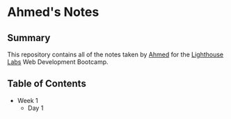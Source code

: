 # Ahmed's Notes
## Summary

This repository contains all of the notes taken by [Ahmed](https://github.com/xazzer81) for the [Lighthouse Labs](https://www.lighthouselabs.ca/) Web Development Bootcamp.

## Table of Contents
* Week 1
  * Day 1